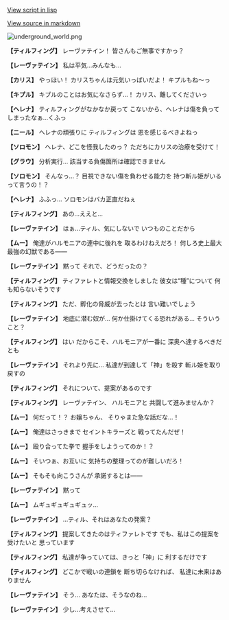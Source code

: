 [View script in lisp](../scripts/100902020.txt)

[View source in markdown](100902020.md)

![underground_world.png](../images/backgrounds/underground_world.png)

**【ティルフィング】**
レーヴァテイン！
皆さんもご無事ですかっ？

**【レーヴァテイン】**
私は平気…みんなも…

**【カリス】**
やっほい！
カリスちゃんは元気いっぱいだよ！
キプルもね～っ

**【キプル】**
キプルのことはお気になさらず…！
カリス、離してくださいっ

**【ヘレナ】**
ティルフィングがなかなか戻って
こないから、ヘレナは傷を負って
しまったなぁ…くふっ

**【ニール】**
ヘレナの頑張りに
ティルフィングは
恩を感じるべきよねっ

**【ソロモン】**
ヘレナ、どこを怪我したのっ？
ただちにカリスの治療を受けて！

**【グラウ】**
分析実行…
該当する負傷箇所は確認できません

**【ソロモン】**
そんなっ…？
目視できない傷を負わせる能力を
持つ斬ル姫がいるって言うの！？

**【ヘレナ】**
ふふっ…
ソロモンはバカ正直だねぇ

**【ティルフィング】**
あの…ええと…

**【レーヴァテイン】**
はぁ…ティル、気にしないで
いつものことだから

**【ムー】**
俺達がハルモニアの連中に後れを
取るわけねえだろ！
何しろ史上最大最強の幻獣である――

**【レーヴァテイン】**
黙って
それで、どうだったの？

**【ティルフィング】**
ティファレトと情報交換をしました
彼女は“種”について
何も知らないそうです

**【ティルフィング】**
ただ、孵化の脅威が去ったとは
言い難いでしょう

**【レーヴァテイン】**
地底に潜む奴が…
何か仕掛けてくる恐れがある…
そういうこと？

**【ティルフィング】**
はい
だからこそ、ハルモニアが一番に
深奥へ達するべきだとも

**【レーヴァテイン】**
それより先に…
私達が到達して「神」を殺す
斬ル姫を取り戻すの

**【ティルフィング】**
それについて、提案があるのです

**【ティルフィング】**
レーヴァテイン、
ハルモニアと
共闘して進みませんか？

**【ムー】**
何だって！？
お嬢ちゃん、
そりゃまた急な話だな…！

**【ムー】**
俺達はさっきまで
セイントキラーズと
戦ってたんだぜ！

**【ムー】**
殴り合ってた拳で
握手をしようってのか！？

**【ムー】**
そいつぁ、お互いに
気持ちの整理ってのが難しいだろ！

**【ムー】**
そもそも向こうさんが
承諾するとは――

**【レーヴァテイン】**
黙って

**【ムー】**
ムギュギュギュギュッ…

**【レーヴァテイン】**
…ティル、それはあなたの発案？

**【ティルフィング】**
提案してきたのはティファレトです
でも、私はこの提案を受けたいと
思っています

**【ティルフィング】**
私達が争っていては、きっと「神」に
利するだけです

**【ティルフィング】**
どこかで戦いの連鎖を
断ち切らなければ、
私達に未来はありません

**【レーヴァテイン】**
そう…
あなたは、そうなのね…

**【レーヴァテイン】**
少し…考えさせて…